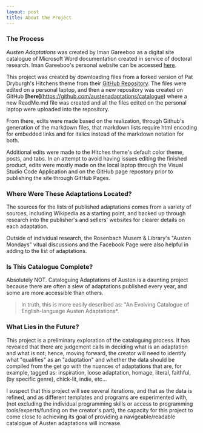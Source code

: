 ```yaml
---
layout: post
title: About the Project
---
```


### The Process 

*Austen Adaptations* was created by Iman Gareeboo as a digital site catalogue of Microsoft Word documentation created in service of doctoral research. Iman Gareeboo's personal website can be accessed [here](https://imangareeboo.github.io).

This project was created by downloading files from a forked version of Pat Dryburgh's Hitchens theme from their [GitHub Repository](https://github.com/patdryburgh/hitchens). The files were edited on a personal laptop, and then a new repository was created on GitHub **[here]**(https://github.com/austenadaptations/catalogue) where a new ReadMe.md file was created and all the files edited on the personal laptop were uploaded into the repository. 

From there, edits were made based on the realization, through Github's generation of the markdown files, that markdown lists require html encoding for embedded links and for italics instead of the markdown notation for both. 

Additional edits were made to the Hitches theme's default color theme, posts, and tabs. In an attempt to avoid having issues editing the finished product, edits were mostly made on the local laptop through the Visual Studio Code Application and on the GitHub page repostory prior to publishing the site through GitHub Pages. 

### Where Were These Adaptations Located?

The sources for the lists of published adaptations comes from a variety of sources, including Wikipedia as a starting point, and backed up through research into the publisher's and sellers' websites for clearer details on each adaptation. 

Outside of individual research, the Rosenbach Musem & Library's "Austen Mondays" vitual discussions and the Facebook Page were also helpful in adding to the list of adaptations. 

### Is This Catalogue Complete?

Absolutely NOT.
Cataloguing Adaptations of Austen is a daunting project because there are often a slew of adaptations published every year, and some are more accessible than others.  
> In truth, this is more easily described as: "An Evolving Catalogue of English-language Austen Adaptations*. 

### What Lies in the Future?

This project is a preliminary exploration of the cataloguing process. It has revealed that there are judgement calls in deciding what is an adaptation and what is not; hence, moving forward, the creator will need to identify what "qualifies" as an "adaptation" and whether the data should be compiled from the get go with the nuances of adaptations that are, for example, tagged as: inspiration, loose adaptation, homage, literal, faithful, (by specific genre), chick-lit, indie, etc...

I suspect that this project will see several iterations, and that as the data is refined, and as different templates and programs are experimented with, (not excluding the individual programming skills or access to programming tools/experts/funding on the creator's part), the capacity for this project to come close to achieving its goal of providing a navigeable/readable catalogue of Austen adaptations will increase.

